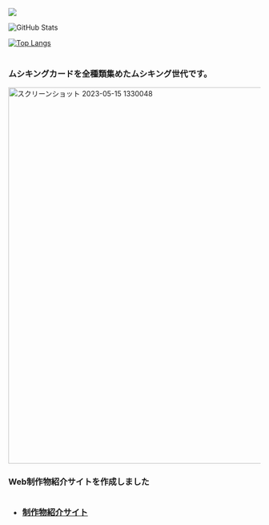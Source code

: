 
<!--
**o-zack-0390/o-zack-0390** is a ✨ _special_ ✨ repository because its `README.md` (this file) appears on your GitHub profile.

Here are some ideas to get you started:

- 🔭 I’m currently working on ...
- 🌱 I’m currently learning ...
- 👯 I’m looking to collaborate on ...
- 🤔 I’m looking for help with ...
- 💬 Ask me about ...
- 📫 How to reach me: ...
- 😄 Pronouns: ...
- ⚡ Fun fact: ...
-->

![](https://github-profile-summary-cards.vercel.app/api/cards/profile-details?username=o-zack-0390&theme=vue)
 
![GitHub Stats](https://github-readme-stats.vercel.app/api?username=o-zack-0390&show_icons=true)
 
[![Top Langs](https://github-readme-stats.vercel.app/api/top-langs/?username=o-zack-0390&layout=compact&langs_count=6)](https://github.com/anuraghazra/github-readme-stats)
<br><br>

<h3>ムシキングカードを全種類集めたムシキング世代です。</h3>
<img width="750" alt="スクリーンショット 2023-05-15 1330048" src="https://github.com/o-zack-0390/o-zack-0390/assets/116938721/81e1c444-6107-4133-8a4f-64c9caf9a920">



<h3>
 Web制作物紹介サイトを作成しました<br><br>
 <ul>
  <li><a href="https://web-diarys.web.app/web-front-portfolio-main/public/index.html">制作物紹介サイト</a></li>
 </ul>
</h3>
